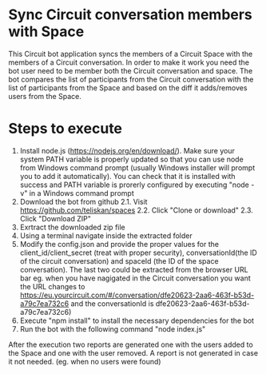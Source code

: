 # Sync Circuit conversation members with Space

This Circuit bot application syncs the members of a Circuit Space with the members of a Circuit conversation. In order to make it work you need the bot user need to be member both the Circuit conversation and space. The bot compares the list of participants from the Circuit conversation with the list of participants from the Space and based on the diff it adds/removes users from the Space.

# Steps to execute
1. Install node.js (https://nodejs.org/en/download/). Make sure your system PATH variable is properly updated so that you can use node from Windows command prompt (usually Windows installer will prompt you to add it automatically). You can check that it is installed with success and PATH variable is prorerly configured by executing "node -v" in a Windows command prompt
2. Download the bot from github 
     2.1. Visit https://github.com/teliskan/spaces
     2.2. Click "Clone or download"
     2.3. Click "Download ZIP"
3. Exrtract the downloaded zip file
4. Using a terminal navigate inside the extracted folder
5. Modify the config.json and provide the proper values for the client_id/client_secret (treat with proper security), conversationId(the ID of the circuit conversation) and spaceId (the ID of the space conversation). The last two could be extracted from the browser URL bar eg. when you have nagigated in the Circuit conversation you want the URL changes to https://eu.yourcircuit.com/#/conversation/dfe20623-2aa6-463f-b53d-a79c7ea732c6 and the conversationId is dfe20623-2aa6-463f-b53d-a79c7ea732c6)
6. Execute "npm install" to install the necessary dependencies for the bot
7. Run the bot with the following command "node index.js"

After the execution two reports are generated one with the users added to the Space and one with the user removed. A report is not generated in case it not needed. (eg. when no users were found)
